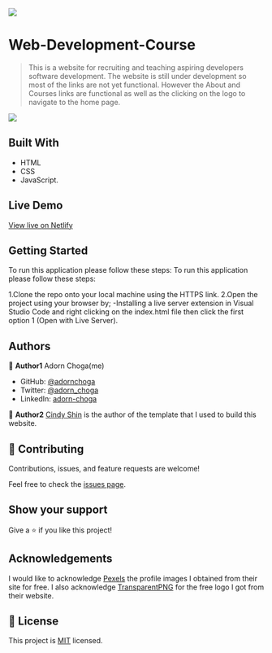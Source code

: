 
![](https://img.shields.io/badge/Microverse-blueviolet)

# Web-Development-Course

> This is a website for recruiting and teaching aspiring developers software development.
> The website is still under development so most of the links are not yet functional. However the About and Courses links are functional as well as the clicking on the logo to navigate to the home page.

![](./demos/web-dev-course.gif)

## Built With

- HTML
- CSS
- JavaScript.

## Live Demo

[View live on Netlify](https://flamboyant-noether-0f462b.netlify.app/)


## Getting Started

To run this application please follow these steps:
To run this application please follow these steps:

1.Clone the repo onto your local machine using the HTTPS link.
2.Open the project using your browser by;
  -Installing a live server extension in Visual Studio Code and right clicking on the index.html file then click the first option 1 (Open with Live Server).

## Authors

👤 **Author1**
Adorn Choga(me)

- GitHub: [@adornchoga](https://github.com/AdornChoga)
- Twitter: [@adorn_choga](https://twitter.com/adorn_choga)
- LinkedIn: [adorn-choga](https://www.linkedin.com/in/adorn-choga-076024201/)

👤 **Author2**
[Cindy Shin](https://www.behance.net/adagio07) is the author of the template that I used to build this website.


## 🤝 Contributing

Contributions, issues, and feature requests are welcome!

Feel free to check the [issues page](../../issues/).

## Show your support

Give a ⭐️ if you like this project!

## Acknowledgements

I would like to acknowledge [Pexels](https://www.pexels.com/) the profile images I obtained from their site for free.
I also acknowledge [TransparentPNG](https://www.transparentpng.com/) for the free logo I got from their website.

## 📝 License

This project is [MIT](./MIT.md) licensed.